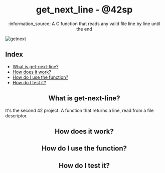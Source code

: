 <h1 align="center"> get_next_line - @42sp </h1>

<p align="center">:information_source: A C function that reads any valid file line by line until the end </p>

![getnext](https://user-images.githubusercontent.com/81205527/149212588-45d60d10-2e78-46c5-bf0c-0dc247464ad5.png)

## Index

* [What is get-next-line?](#what-is-get-next-line)
* [How does it work?](#how-does-it-work)
* [How do I use the function?](#how-do-i-use-the-function)
* [How do I test it?](#how-do-i-test-it)

<h2 align="center" id="what-is-get-next-line"> What is get-next-line? </h2>

It's the second 42 project. A function that returns a line, read from a file descriptor.

<h2 align="center" id="how-does-it-work"> How does it work? </h2>

<h2 align="center" id="how-do-i-use-the-function"> How do I use the function? </h2>

<h2 align="center" id="how-do-i-test-it"> How do I test it? </h2>

